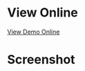 # View Online

[View Demo Online](https://fariidlotfi.github.io/ready-templates/sections/buttons/button-1)

# Screenshot
